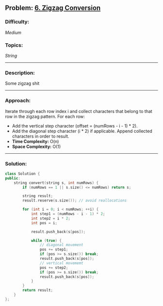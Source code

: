## Problem: [6. Zigzag Conversion](https://leetcode.com/problems/zigzag-conversion/)

### Difficulty:
*Medium*

### Topics:
*String*

---

### Description:
Some zigzag shit

---

### Approach:
Iterate through each row index i and collect characters that belong to that row in the zigzag pattern.
For each row:
- Add the vertical step character (offset = (numRows - i - 1) * 2).
- Add the diagonal step character (i * 2) if applicable.
Append collected characters in order to result.
- **Time Complexity:** O(n)
- **Space Complexity:** O(1)

---

### Solution:
```cpp
class Solution {
public:
    string convert(string s, int numRows) {
        if (numRows == 1 || s.size() <= numRows) return s;

        string result;
        result.reserve(s.size()); // avoid reallocations

        for (int i = 0; i < numRows; ++i) {
            int step1 = (numRows - i - 1) * 2;
            int step2 = i * 2;
            int pos = i;

            result.push_back(s[pos]);

            while (true) {
                // diagonal movement
                pos += step1;
                if (pos >= s.size()) break;
                result.push_back(s[pos]);
                // vertical movememt
                pos += step2;
                if (pos >= s.size()) break;
                result.push_back(s[pos]);
            }
        }
        return result;
    }
};
```
